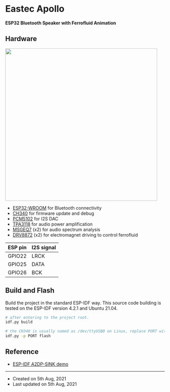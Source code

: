 # Eastec Apollo

**ESP32 Bluetooth Speaker with Ferrofluid Animation**


## Hardware

<img src="https://raw.githubusercontent.com/hotteshen/promo/develop/images/apollo.jpeg" width=480>

* [ESP32-WROOM](https://www.espressif.com/sites/default/files/documentation/esp32-wroom-32_datasheet_en.pdf) for Bluetooth connectivity
* [CH340](http://www.wch-ic.com/products/CH340.html) for firmware update and debug
* [PCM5102](https://www.ti.com/lit/ds/symlink/pcm5102.pdf) for I2S DAC
* [TPA3118](https://www.ti.com/lit/ds/symlink/tpa3116d2.pdf) for audio power amplification
* [MSGEQ7](https://mix-sig.com/images/datasheets/MSGEQ7.pdf) (x2) for audio spectrum analysis
* [DRV8872](https://www.ti.com/lit/ds/symlink/drv8872.pdf) (x2) for electromagnet driving to control ferrofluid

| ESP pin   | I2S signal   |
| :-------- | :----------- |
| GPIO22    | LRCK         |
| GPIO25    | DATA         |
| GPIO26    | BCK          |


## Build and Flash

Build the project in the standard ESP-IDF way.
This source code building is tested on the ESP-IDF version 4.2.1 and Ubuntu 21.04.

```sh
# after entering to the project root.
idf.py build

# the CH340 is usually named as /dev/ttyUSB0 on Linux, replace PORT with it.
idf.py -p PORT flash
```


## Reference

* [ESP-IDF A2DP-SINK demo](https://github.com/espressif/esp-idf/tree/master/examples/bluetooth/bluedroid/classic_bt/a2dp_sink)


---

* Created on 5th Aug, 2021
* Last updated on 5th Aug, 2021
